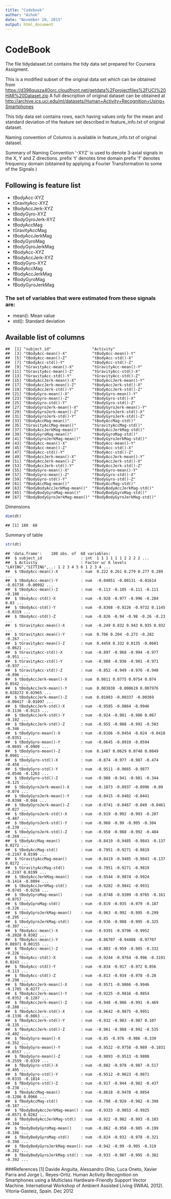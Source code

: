```yaml
---
title: "Codebook"
author: "Ashok"
date: "November 20, 2015"
output: html_document
---
```


# CodeBook

The file tidydataset.txt contains the tidy data set prepared for Coursera Assigment. 

  This is a modified subset of the original data set which can be obtained from 
https://d396qusza40orc.cloudfront.net/getdata%2Fprojectfiles%2FUCI%20HAR%20Dataset.zip 
  A full description of original dataset can be obtained at 
http://archive.ics.uci.edu/ml/datasets/Human+Activity+Recognition+Using+Smartphones 


  This tidy data set contains rows, each having values only for the mean and standard deviation of the feature set described in feature_info.txt of original dataset.
  
  Naming convention of Columns is available in feature_info.txt of original dataset. 
  
  Summary of Naming Convention
  '-XYZ' is used to denote 3-axial signals in the X, Y and Z directions.
  prefix 't' denotes time domain
  prefix 'f' denotes frequency domain (obtained by applying a Fourier Transformation to some of the Signals )


## Following is feature list
  
* tBodyAcc-XYZ
* tGravityAcc-XYZ
* tBodyAccJerk-XYZ
* tBodyGyro-XYZ
* tBodyGyroJerk-XYZ
* tBodyAccMag
* tGravityAccMag
* tBodyAccJerkMag
* tBodyGyroMag
* tBodyGyroJerkMag
* fBodyAcc-XYZ
* fBodyAccJerk-XYZ
* fBodyGyro-XYZ
* fBodyAccMag
* fBodyAccJerkMag
* fBodyGyroMag
* fBodyGyroJerkMag

### The set of variables that were estimated from these signals are: 

* mean(): Mean value
* std(): Standard deviation

## Available list of columns

```
##  [1] "subject_id"                  "Activity"                   
##  [3] "tBodyAcc-mean()-X"           "tBodyAcc-mean()-Y"          
##  [5] "tBodyAcc-mean()-Z"           "tBodyAcc-std()-X"           
##  [7] "tBodyAcc-std()-Y"            "tBodyAcc-std()-Z"           
##  [9] "tGravityAcc-mean()-X"        "tGravityAcc-mean()-Y"       
## [11] "tGravityAcc-mean()-Z"        "tGravityAcc-std()-X"        
## [13] "tGravityAcc-std()-Y"         "tGravityAcc-std()-Z"        
## [15] "tBodyAccJerk-mean()-X"       "tBodyAccJerk-mean()-Y"      
## [17] "tBodyAccJerk-mean()-Z"       "tBodyAccJerk-std()-X"       
## [19] "tBodyAccJerk-std()-Y"        "tBodyAccJerk-std()-Z"       
## [21] "tBodyGyro-mean()-X"          "tBodyGyro-mean()-Y"         
## [23] "tBodyGyro-mean()-Z"          "tBodyGyro-std()-X"          
## [25] "tBodyGyro-std()-Y"           "tBodyGyro-std()-Z"          
## [27] "tBodyGyroJerk-mean()-X"      "tBodyGyroJerk-mean()-Y"     
## [29] "tBodyGyroJerk-mean()-Z"      "tBodyGyroJerk-std()-X"      
## [31] "tBodyGyroJerk-std()-Y"       "tBodyGyroJerk-std()-Z"      
## [33] "tBodyAccMag-mean()"          "tBodyAccMag-std()"          
## [35] "tGravityAccMag-mean()"       "tGravityAccMag-std()"       
## [37] "tBodyAccJerkMag-mean()"      "tBodyAccJerkMag-std()"      
## [39] "tBodyGyroMag-mean()"         "tBodyGyroMag-std()"         
## [41] "tBodyGyroJerkMag-mean()"     "tBodyGyroJerkMag-std()"     
## [43] "fBodyAcc-mean()-X"           "fBodyAcc-mean()-Y"          
## [45] "fBodyAcc-mean()-Z"           "fBodyAcc-std()-X"           
## [47] "fBodyAcc-std()-Y"            "fBodyAcc-std()-Z"           
## [49] "fBodyAccJerk-mean()-X"       "fBodyAccJerk-mean()-Y"      
## [51] "fBodyAccJerk-mean()-Z"       "fBodyAccJerk-std()-X"       
## [53] "fBodyAccJerk-std()-Y"        "fBodyAccJerk-std()-Z"       
## [55] "fBodyGyro-mean()-X"          "fBodyGyro-mean()-Y"         
## [57] "fBodyGyro-mean()-Z"          "fBodyGyro-std()-X"          
## [59] "fBodyGyro-std()-Y"           "fBodyGyro-std()-Z"          
## [61] "fBodyAccMag-mean()"          "fBodyAccMag-std()"          
## [63] "fBodyBodyAccJerkMag-mean()"  "fBodyBodyAccJerkMag-std()"  
## [65] "fBodyBodyGyroMag-mean()"     "fBodyBodyGyroMag-std()"     
## [67] "fBodyBodyGyroJerkMag-mean()" "fBodyBodyGyroJerkMag-std()"
```


Dimensions

```r
dim(dt)
```

```
## [1] 180  68
```


  Summary of table

```r
str(dt)
```

```
## 'data.frame':	180 obs. of  68 variables:
##  $ subject_id                 : int  1 1 1 1 1 1 2 2 2 2 ...
##  $ Activity                   : Factor w/ 6 levels "LAYING","SITTING",..: 1 2 3 4 5 6 1 2 3 4 ...
##  $ tBodyAcc-mean()-X          : num  0.222 0.261 0.279 0.277 0.289 ...
##  $ tBodyAcc-mean()-Y          : num  -0.04051 -0.00131 -0.01614 -0.01738 -0.00992 ...
##  $ tBodyAcc-mean()-Z          : num  -0.113 -0.105 -0.111 -0.111 -0.108 ...
##  $ tBodyAcc-std()-X           : num  -0.928 -0.977 -0.996 -0.284 0.03 ...
##  $ tBodyAcc-std()-Y           : num  -0.8368 -0.9226 -0.9732 0.1145 -0.0319 ...
##  $ tBodyAcc-std()-Z           : num  -0.826 -0.94 -0.98 -0.26 -0.23 ...
##  $ tGravityAcc-mean()-X       : num  -0.249 0.832 0.943 0.935 0.932 ...
##  $ tGravityAcc-mean()-Y       : num  0.706 0.204 -0.273 -0.282 -0.267 ...
##  $ tGravityAcc-mean()-Z       : num  0.4458 0.332 0.0135 -0.0681 -0.0621 ...
##  $ tGravityAcc-std()-X        : num  -0.897 -0.968 -0.994 -0.977 -0.951 ...
##  $ tGravityAcc-std()-Y        : num  -0.908 -0.936 -0.981 -0.971 -0.937 ...
##  $ tGravityAcc-std()-Z        : num  -0.852 -0.949 -0.976 -0.948 -0.896 ...
##  $ tBodyAccJerk-mean()-X      : num  0.0811 0.0775 0.0754 0.074 0.0542 ...
##  $ tBodyAccJerk-mean()-Y      : num  0.003838 -0.000619 0.007976 0.028272 0.02965 ...
##  $ tBodyAccJerk-mean()-Z      : num  0.01083 -0.00337 -0.00369 -0.00417 -0.01097 ...
##  $ tBodyAccJerk-std()-X       : num  -0.9585 -0.9864 -0.9946 -0.1136 -0.0123 ...
##  $ tBodyAccJerk-std()-Y       : num  -0.924 -0.981 -0.986 0.067 -0.102 ...
##  $ tBodyAccJerk-std()-Z       : num  -0.955 -0.988 -0.992 -0.503 -0.346 ...
##  $ tBodyGyro-mean()-X         : num  -0.0166 -0.0454 -0.024 -0.0418 -0.0351 ...
##  $ tBodyGyro-mean()-Y         : num  -0.0645 -0.0919 -0.0594 -0.0695 -0.0909 ...
##  $ tBodyGyro-mean()-Z         : num  0.1487 0.0629 0.0748 0.0849 0.0901 ...
##  $ tBodyGyro-std()-X          : num  -0.874 -0.977 -0.987 -0.474 -0.458 ...
##  $ tBodyGyro-std()-Y          : num  -0.9511 -0.9665 -0.9877 -0.0546 -0.1263 ...
##  $ tBodyGyro-std()-Z          : num  -0.908 -0.941 -0.981 -0.344 -0.125 ...
##  $ tBodyGyroJerk-mean()-X     : num  -0.1073 -0.0937 -0.0996 -0.09 -0.074 ...
##  $ tBodyGyroJerk-mean()-Y     : num  -0.0415 -0.0402 -0.0441 -0.0398 -0.044 ...
##  $ tBodyGyroJerk-mean()-Z     : num  -0.0741 -0.0467 -0.049 -0.0461 -0.027 ...
##  $ tBodyGyroJerk-std()-X      : num  -0.919 -0.992 -0.993 -0.207 -0.487 ...
##  $ tBodyGyroJerk-std()-Y      : num  -0.968 -0.99 -0.995 -0.304 -0.239 ...
##  $ tBodyGyroJerk-std()-Z      : num  -0.958 -0.988 -0.992 -0.404 -0.269 ...
##  $ tBodyAccMag-mean()         : num  -0.8419 -0.9485 -0.9843 -0.137 0.0272 ...
##  $ tBodyAccMag-std()          : num  -0.7951 -0.9271 -0.9819 -0.2197 0.0199 ...
##  $ tGravityAccMag-mean()      : num  -0.8419 -0.9485 -0.9843 -0.137 0.0272 ...
##  $ tGravityAccMag-std()       : num  -0.7951 -0.9271 -0.9819 -0.2197 0.0199 ...
##  $ tBodyAccJerkMag-mean()     : num  -0.9544 -0.9874 -0.9924 -0.1414 -0.0894 ...
##  $ tBodyAccJerkMag-std()      : num  -0.9282 -0.9841 -0.9931 -0.0745 -0.0258 ...
##  $ tBodyGyroMag-mean()        : num  -0.8748 -0.9309 -0.9765 -0.161 -0.0757 ...
##  $ tBodyGyroMag-std()         : num  -0.819 -0.935 -0.979 -0.187 -0.226 ...
##  $ tBodyGyroJerkMag-mean()    : num  -0.963 -0.992 -0.995 -0.299 -0.295 ...
##  $ tBodyGyroJerkMag-std()     : num  -0.936 -0.988 -0.995 -0.325 -0.307 ...
##  $ fBodyAcc-mean()-X          : num  -0.9391 -0.9796 -0.9952 -0.2028 0.0382 ...
##  $ fBodyAcc-mean()-Y          : num  -0.86707 -0.94408 -0.97707 0.08971 0.00155 ...
##  $ fBodyAcc-mean()-Z          : num  -0.883 -0.959 -0.985 -0.332 -0.226 ...
##  $ fBodyAcc-std()-X           : num  -0.9244 -0.9764 -0.996 -0.3191 0.0243 ...
##  $ fBodyAcc-std()-Y           : num  -0.834 -0.917 -0.972 0.056 -0.113 ...
##  $ fBodyAcc-std()-Z           : num  -0.813 -0.934 -0.978 -0.28 -0.298 ...
##  $ fBodyAccJerk-mean()-X      : num  -0.9571 -0.9866 -0.9946 -0.1705 -0.0277 ...
##  $ fBodyAccJerk-mean()-Y      : num  -0.9225 -0.9816 -0.9854 -0.0352 -0.1287 ...
##  $ fBodyAccJerk-mean()-Z      : num  -0.948 -0.986 -0.991 -0.469 -0.288 ...
##  $ fBodyAccJerk-std()-X       : num  -0.9642 -0.9875 -0.9951 -0.1336 -0.0863 ...
##  $ fBodyAccJerk-std()-Y       : num  -0.932 -0.983 -0.987 0.107 -0.135 ...
##  $ fBodyAccJerk-std()-Z       : num  -0.961 -0.988 -0.992 -0.535 -0.402 ...
##  $ fBodyGyro-mean()-X         : num  -0.85 -0.976 -0.986 -0.339 -0.352 ...
##  $ fBodyGyro-mean()-Y         : num  -0.9522 -0.9758 -0.989 -0.1031 -0.0557 ...
##  $ fBodyGyro-mean()-Z         : num  -0.9093 -0.9513 -0.9808 -0.2559 -0.0319 ...
##  $ fBodyGyro-std()-X          : num  -0.882 -0.978 -0.987 -0.517 -0.495 ...
##  $ fBodyGyro-std()-Y          : num  -0.9512 -0.9623 -0.9871 -0.0335 -0.1814 ...
##  $ fBodyGyro-std()-Z          : num  -0.917 -0.944 -0.982 -0.437 -0.238 ...
##  $ fBodyAccMag-mean()         : num  -0.8618 -0.9478 -0.9854 -0.1286 0.0966 ...
##  $ fBodyAccMag-std()          : num  -0.798 -0.928 -0.982 -0.398 -0.187 ...
##  $ fBodyBodyAccJerkMag-mean() : num  -0.9333 -0.9853 -0.9925 -0.0571 0.0262 ...
##  $ fBodyBodyAccJerkMag-std()  : num  -0.922 -0.982 -0.993 -0.103 -0.104 ...
##  $ fBodyBodyGyroMag-mean()    : num  -0.862 -0.958 -0.985 -0.199 -0.186 ...
##  $ fBodyBodyGyroMag-std()     : num  -0.824 -0.932 -0.978 -0.321 -0.398 ...
##  $ fBodyBodyGyroJerkMag-mean(): num  -0.942 -0.99 -0.995 -0.319 -0.282 ...
##  $ fBodyBodyGyroJerkMag-std() : num  -0.933 -0.987 -0.995 -0.382 -0.392 ...
```


###References
[1] Davide Anguita, Alessandro Ghio, Luca Oneto, Xavier Parra and Jorge L. Reyes-Ortiz. Human Activity Recognition on Smartphones using a Multiclass Hardware-Friendly Support Vector Machine. International Workshop of Ambient Assisted Living (IWAAL 2012). Vitoria-Gasteiz, Spain. Dec 2012
